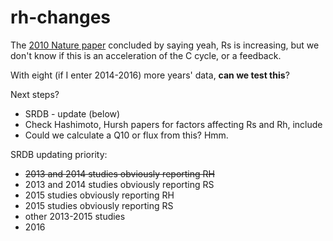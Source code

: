 # rh-changes

The [2010 Nature paper](http://www.nature.com/nature/journal/v464/n7288/full/nature08930.html) concluded by saying yeah, Rs is increasing, but we don't know if this is an acceleration of the C cycle, or a feedback.

With eight (if I enter 2014-2016) more years' data, **can we test this**?

Next steps?
- SRDB - update (below)
- Check Hashimoto, Hursh papers for factors affecting Rs and Rh, include
- Could we calculate a Q10 or flux from this? Hmm.

SRDB updating priority:
- ~~2013 and 2014 studies obviously reporting RH~~
- 2013 and 2014 studies obviously reporting RS
- 2015 studies obviously reporting RH
- 2015 studies obviously reporting RS
- other 2013-2015 studies
- 2016
